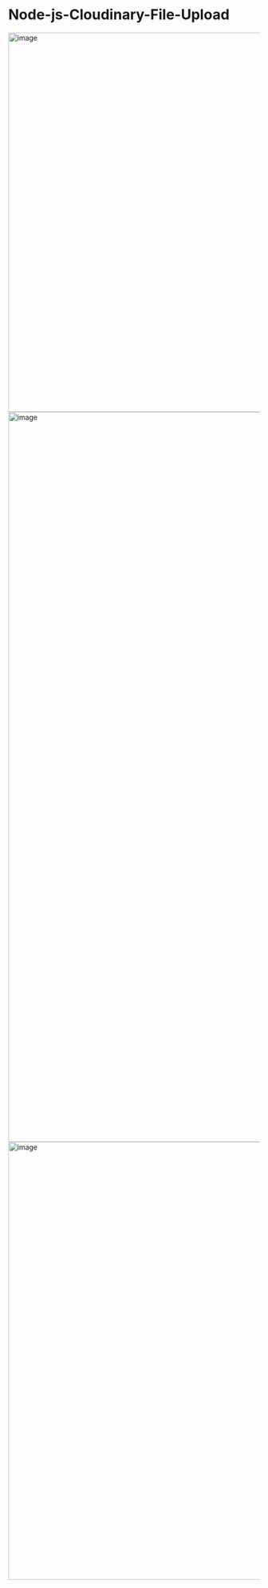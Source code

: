 # Node-js-Cloudinary-File-Upload

<img width="760" alt="image" src="https://user-images.githubusercontent.com/98692987/217491015-403cf1dd-d7af-41a2-bf00-01aec6cd4dc7.png">
<img width="1462" alt="image" src="https://user-images.githubusercontent.com/98692987/217491063-fdb340f8-c107-48ec-bb06-11e7f503e11b.png">
<img width="877" alt="image" src="https://user-images.githubusercontent.com/98692987/217492023-c15c61eb-926a-4841-830e-ffa24d0f167c.png">
